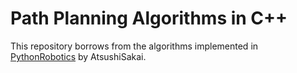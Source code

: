 # Path Planning Algorithms in C++

This repository borrows from the algorithms implemented in [PythonRobotics](https://github.com/AtsushiSakai/PythonRobotics) by AtsushiSakai.

